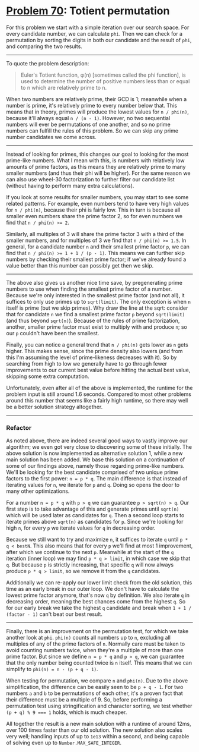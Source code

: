 # [Problem 70](https://projecteuler.net/problem=70): Totient permutation

For this problem we start with a simple iteration over our search space.
For every candidate number, we can calculate `phi`.
Then we can check for a permutation by sorting the digits in both our candidate and the result of `phi`, and comparing the two results.

---

To quote the problem description:
>Euler's Totient function, φ(n) [sometimes called the phi function], is used to determine the number of positive numbers less than or equal to n which are relatively prime to n.

When two numbers are relatively prime, their GCD is 1; meanwhile when a number is prime, it's relatively prime to every number below that.
This means that in theory, primes will produce the lowest values for `n / phi(n)`, because it'll always equal `n / (n - 1)`.
However, no two sequential numbers will ever be permutations of one another, and so no prime numbers can fulfill the rules of this problem.
So we can skip any prime number candidates we come across.

---

Instead of looking for primes, this changes our goal to looking for the most prime-like numbers.
What I mean with this, is numbers with relatively low amounts of prime factors, as this means they are relatively prime to many smaller numbers (and thus their phi will be higher).
For the same reason we can also use wheel-30 factorization to further filter our candidate list (without having to perform many extra calculations).

If you look at some results for smaller numbers, you may start to see some related patterns.
For example, even numbers tend to have very high values for `n / phi(n)`, because their phi is fairly low.
This in turn is because all smaller even numbers share the prime factor 2, so for even numbers we find that `n / phi(n) >= 2`.

Similarly, all multiples of 3 will share the prime factor 3 with a third of the smaller numbers, and for multiples of 3 we find that `n / phi(n) >= 1.5`.
In general, for a candidate number `n` and their smallest prime factor `p`, we can find that `n / phi(n) >= 1 + 1 / (p - 1)`.
This means we can further skip numbers by checking their smallest prime factor; if we've already found a value better than this number can possibly get then we skip.

---

The above also gives us another nice time save, by pregenerating prime numbers to use when finding the smallest prime factor of a number.
Because we're only interested in the smallest prime factor (and not all), it suffices to only use primes up to `sqrt(limit)`.
The only exception is when `n` itself is prime (but we skip primes).
Why draw the line at the sqrt: consider that for candidate `n` we find a smallest prime factor `p` beyond `sqrt(limit)` (and thus beyond `sqrt(n)`).
Because of the rules of prime factorization, another, smaller prime factor must exist to multiply with and produce `n`; so our `p` couldn't have been the smallest.

Finally, you can notice a general trend that `n / phi(n)` gets lower as `n` gets higher.
This makes sense, since the prime density also lowers (and from this I'm assuming the level of prime-likeness decreases with it).
So by searching from high to low we generally have to go through fewer improvements to our current best value before hitting the actual best value, skipping some extra computation.

Unfortunately, even after all of the above is implemented, the runtime for the problem input is still around 1.6 seconds.
Compared to most other problems around this number that seems like a fairly high runtime, so there may well be a better solution strategy altogether.

---

### Refactor

As noted above, there are indeed several good ways to vastly improve our algorithm; we even got very close to discovering some of these initially.
The above solution is now implemented as alternative solution 1, while a new main solution has been added.
We base this solution on a continuation of some of our findings above, namely those regarding prime-like numbers.
We'll be looking for the best candidate comprised of two unique prime factors to the first power: `n = p * q`.
The main difference is that instead of iterating values for `n`, we iterate for `p` and `q`.
Doing so opens the door to many other optimizations.

For a number `n = p * q` with `p > q` we can guarantee `p > sqrt(n) > q`.
Our first step is to take advantage of this and generate primes until `sqrt(n)` which will be used later as candidates for `q`.
Then a second loop starts to iterate primes above `sqrt(n)` as candidates for `p`.
Since we're looking for high `n`, for every `p` we iterate values for `q` in decreasing order.

Because we still want to try and maximize `n`, it suffices to iterate `q` until `p * q < bestN`.
This also means that for every `p` we'll find at most 1 improvement, after which we continue to the next `p`.
Meanwhile at the start of the `q` iteration (inner loop) we may find `p * q > limit`, in which case we skip that `q`.
But because `p` is strictly increasing, that specific `q` will now always produce `p * q > limit`, so we remove it from the `q` candidates.

Additionally we can re-apply our lower limit check from the old solution, this time as an early break in our outer loop.
We don't have to calculate the lowest prime factor anymore, that's now `q` by definition.
We also iterate `q` in decreasing order, meaning the best chances come from the highest `q`.
So for our early break we take the highest `q` candidate and break when `1 + 1 / (factor - 1)` can't beat our best result.

---

Finally, there is an improvement on the permutation test, for which we take another look at `phi`.
`phi(n)` counts all numbers up to `n`, excluding all multiples of any of the prime factors of `n`.
Normally care must be taken to avoid counting numbers twice, when they're a multiple of more than one prime factor.
But since we define `n = p * q` and `p > q`, we can guarantee that the only number being counted twice is `n` itself.
This means that we can simplify to `phi(n) = n - (p + q - 1)`.

When testing for permutation, we compare `n` and `phi(n)`.
Due to the above simplification, the difference can be easily seen to be `p + q - 1`.
For two numbers `a` and `b` to be permutations of each other, it's a proven fact that their difference must be a multiple of 9.
So, before performing a permutation test using stringification and character sorting, we test whether `(p + q) % 9 === 1` holds, which is much cheaper.

All together the result is a new main solution with a runtime of around 12ms, over 100 times faster than our old solution.
The new solution also scales very well; handling inputs of up to `1e13` within a second, and being capable of solving even up to `Number.MAX_SAFE_INTEGER`.
